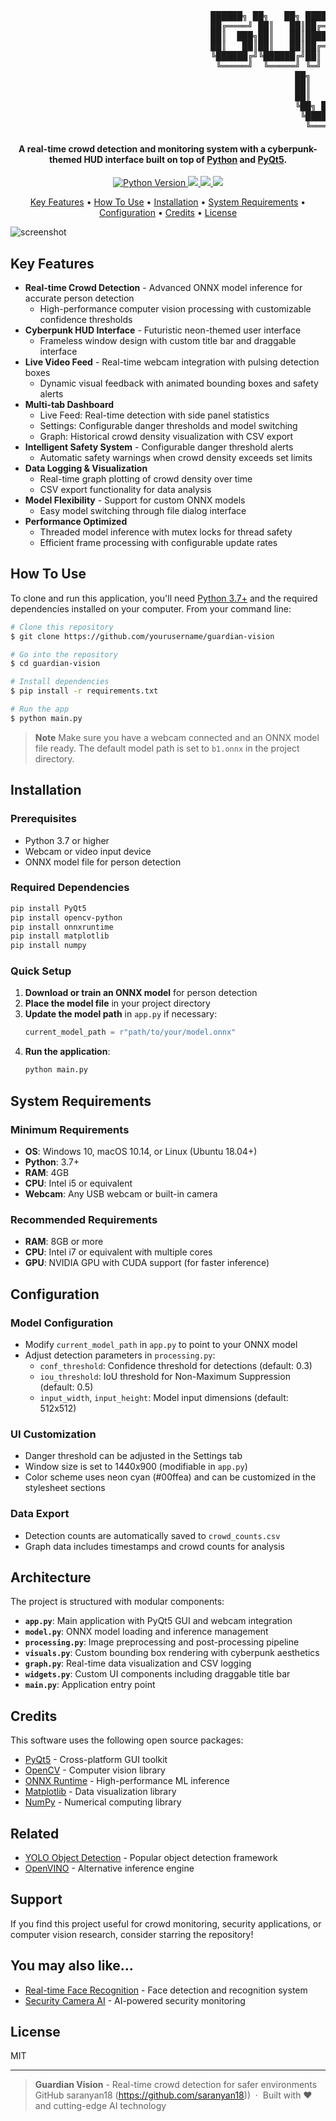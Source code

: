 <p align="center">
<pre>
                                      ██████╗ ██╗   ██╗ █████╗ ██████╗ ██████╗ ██╗ █████╗ ███╗   ██╗
                                      ██╔════╝ ██║   ██║██╔══██╗██╔══██╗██╔══██╗██║██╔══██╗████╗  ██║
                                      ██║  ███╗██║   ██║███████║██████╔╝██║  ██║██║███████║██╔██╗ ██║
                                      ██║   ██║██║   ██║██╔══██║██╔══██╗██║  ██║██║██╔══██║██║╚██╗██║
                                      ╚██████╔╝╚██████╔╝██║  ██║██║  ██║██████╔╝██║██║  ██║██║ ╚████║
                                       ╚═════╝  ╚═════╝ ╚═╝  ╚═╝╚═╝  ╚═╝╚═════╝ ╚═╝╚═╝  ╚═╝╚═╝  ╚═══╝
                                                      ██╗   ██╗██╗███████╗██╗ ██████╗ ███╗   ██╗
                                                      ██║   ██║██║██╔════╝██║██╔═══██╗████╗  ██║
                                                      ██║   ██║██║███████╗██║██║   ██║██╔██╗ ██║
                                                      ╚██╗ ██╔╝██║╚════██║██║██║   ██║██║╚██╗██║
                                                       ╚████╔╝ ██║███████║██║╚██████╔╝██║ ╚████║
                                                        ╚═══╝  ╚═╝╚══════╝╚═╝ ╚═════╝ ╚═╝  ╚═══╝
</pre>
</p>


<h4 align="center">A real-time crowd detection and monitoring system with a cyberpunk-themed HUD interface built on top of <a href="https://www.python.org/" target="_blank">Python</a> and <a href="https://pyqt.info/" target="_blank">PyQt5</a>.</h4>

<p align="center">
  <a href="https://www.python.org/downloads/">
    <img src="https://img.shields.io/badge/python-3.7+-blue.svg"
         alt="Python Version">
  </a>
  <a href="https://github.com/microsoft/onnxruntime">
    <img src="https://img.shields.io/badge/ONNX-Runtime-orange.svg">
  </a>
  <a href="https://opencv.org/">
      <img src="https://img.shields.io/badge/OpenCV-4.0+-green.svg">
  </a>
  <a href="https://pyqt.info/">
    <img src="https://img.shields.io/badge/PyQt5-5.15+-red.svg">
  </a>
</p>

<p align="center">
  <a href="#key-features">Key Features</a> •
  <a href="#how-to-use">How To Use</a> •
  <a href="#installation">Installation</a> •
  <a href="#system-requirements">System Requirements</a> •
  <a href="#configuration">Configuration</a> •
  <a href="#credits">Credits</a> •
  <a href="#license">License</a>
</p>

![screenshot](https://via.placeholder.com/800x600/000000/00ffea?text=Guardian+Vision+HUD)

## Key Features

* **Real-time Crowd Detection** - Advanced ONNX model inference for accurate person detection
  - High-performance computer vision processing with customizable confidence thresholds
* **Cyberpunk HUD Interface** - Futuristic neon-themed user interface
  - Frameless window design with custom title bar and draggable interface
* **Live Video Feed** - Real-time webcam integration with pulsing detection boxes
  - Dynamic visual feedback with animated bounding boxes and safety alerts
* **Multi-tab Dashboard** 
  - Live Feed: Real-time detection with side panel statistics
  - Settings: Configurable danger thresholds and model switching
  - Graph: Historical crowd density visualization with CSV export
* **Intelligent Safety System** - Configurable danger threshold alerts
  - Automatic safety warnings when crowd density exceeds set limits
* **Data Logging & Visualization**
  - Real-time graph plotting of crowd density over time
  - CSV export functionality for data analysis
* **Model Flexibility** - Support for custom ONNX models
  - Easy model switching through file dialog interface
* **Performance Optimized**
  - Threaded model inference with mutex locks for thread safety
  - Efficient frame processing with configurable update rates

## How To Use

To clone and run this application, you'll need [Python 3.7+](https://www.python.org/downloads/) and the required dependencies installed on your computer. From your command line:

```bash
# Clone this repository
$ git clone https://github.com/yourusername/guardian-vision

# Go into the repository
$ cd guardian-vision

# Install dependencies
$ pip install -r requirements.txt

# Run the app
$ python main.py
```

> **Note**
> Make sure you have a webcam connected and an ONNX model file ready. The default model path is set to `b1.onnx` in the project directory.

## Installation

### Prerequisites

- Python 3.7 or higher
- Webcam or video input device
- ONNX model file for person detection

### Required Dependencies

```bash
pip install PyQt5
pip install opencv-python
pip install onnxruntime
pip install matplotlib
pip install numpy
```

### Quick Setup

1. **Download or train an ONNX model** for person detection
2. **Place the model file** in your project directory
3. **Update the model path** in `app.py` if necessary:
   ```python
   current_model_path = r"path/to/your/model.onnx"
   ```
4. **Run the application**:
   ```bash
   python main.py
   ```

## System Requirements

### Minimum Requirements
- **OS**: Windows 10, macOS 10.14, or Linux (Ubuntu 18.04+)
- **Python**: 3.7+
- **RAM**: 4GB
- **CPU**: Intel i5 or equivalent
- **Webcam**: Any USB webcam or built-in camera

### Recommended Requirements
- **RAM**: 8GB or more
- **CPU**: Intel i7 or equivalent with multiple cores
- **GPU**: NVIDIA GPU with CUDA support (for faster inference)

## Configuration

### Model Configuration
- Modify `current_model_path` in `app.py` to point to your ONNX model
- Adjust detection parameters in `processing.py`:
  - `conf_threshold`: Confidence threshold for detections (default: 0.3)
  - `iou_threshold`: IoU threshold for Non-Maximum Suppression (default: 0.5)
  - `input_width`, `input_height`: Model input dimensions (default: 512x512)

### UI Customization
- Danger threshold can be adjusted in the Settings tab
- Window size is set to 1440x900 (modifiable in `app.py`)
- Color scheme uses neon cyan (#00ffea) and can be customized in the stylesheet sections

### Data Export
- Detection counts are automatically saved to `crowd_counts.csv`
- Graph data includes timestamps and crowd counts for analysis

## Architecture

The project is structured with modular components:

- **`app.py`**: Main application with PyQt5 GUI and webcam integration
- **`model.py`**: ONNX model loading and inference management
- **`processing.py`**: Image preprocessing and post-processing pipeline
- **`visuals.py`**: Custom bounding box rendering with cyberpunk aesthetics
- **`graph.py`**: Real-time data visualization and CSV logging
- **`widgets.py`**: Custom UI components including draggable title bar
- **`main.py`**: Application entry point

## Credits

This software uses the following open source packages:

- [PyQt5](https://pyqt.info/) - Cross-platform GUI toolkit
- [OpenCV](https://opencv.org/) - Computer vision library
- [ONNX Runtime](https://github.com/microsoft/onnxruntime) - High-performance ML inference
- [Matplotlib](https://matplotlib.org/) - Data visualization library
- [NumPy](https://numpy.org/) - Numerical computing library

## Related

- [YOLO Object Detection](https://github.com/ultralytics/yolov5) - Popular object detection framework
- [OpenVINO](https://github.com/openvinotoolkit/openvino) - Alternative inference engine

## Support

If you find this project useful for crowd monitoring, security applications, or computer vision research, consider starring the repository!

## You may also like...

- [Real-time Face Recognition](https://github.com/example/face-recognition) - Face detection and recognition system
- [Security Camera AI](https://github.com/example/security-ai) - AI-powered security monitoring

## License

MIT

---

> **Guardian Vision** - Real-time crowd detection for safer environments
> GitHub saranyan18 (https://github.com/saranyan18)) &nbsp;&middot;&nbsp;
> Built with ❤️ and cutting-edge AI technology
